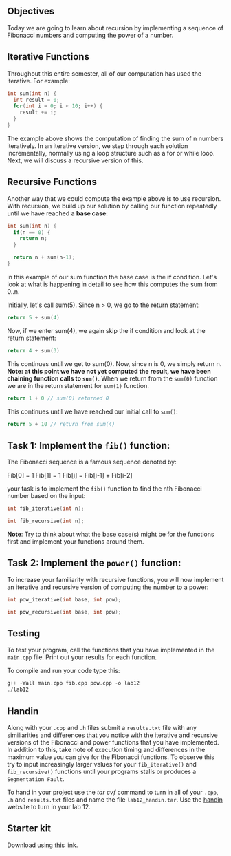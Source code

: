 ## Objectives

Today we are going to learn about recursion by implementing a sequence of Fibonacci numbers and computing the power of a number.

## Iterative Functions

Throughout this entire semester, all of our computation has used the iterative. For example:

```c++
int sum(int n) {
  int result = 0;
  for(int i = 0; i < 10; i++) {
    result += i;
  }
}
```

The example above shows the computation of finding the sum of n numbers iteratively. In an iterative version, we step through each solution incrementally, normally using a loop structure such as a for or while loop. Next, we will discuss a recursive version of this.

## Recursive Functions

Another way that we could compute the example above is to use recursion. With recursion, we build up our solution by calling our function repeatedly until we have reached a **base case**:

```c++
int sum(int n) {
  if(n == 0) {
    return n; 
  }

  return n + sum(n-1);
}
```

in this example of our sum function the base case is the **if** condition. Let's look at what is happening in detail to see how this computes the sum from 0..n.

Initially, let's call sum(5). Since n > 0, we go to the return statement:

```c++
return 5 + sum(4)
```

Now, if we enter sum(4), we again skip the if condition and look at the return statement:

```c++
return 4 + sum(3)
```

This continues until we get to sum(0). Now, since n is 0, we simply return n. **Note: at this point we have not yet computed the result, we have been chaining function calls to `sum()`**. When we return from the `sum(0)` function we are in the return statement for `sum(1)` function.

```c++
return 1 + 0 // sum(0) returned 0
```

This continues until we have reached our initial call to `sum()`:

```c++
return 5 + 10 // return from sum(4)
```

## Task 1: Implement the `fib()` function:

The Fibonacci sequence is a famous sequence denoted by:

Fib[0] = 1
Fib[1] = 1
Fib[i] = Fib[i-1] + Fib[i-2] 

your task is to implement the `fib()` function to find the nth Fibonacci number based on the input:

```c++
int fib_iterative(int n);

int fib_recursive(int n);
```

**Note**: Try to think about what the base case(s) might be for the functions first and implement your functions around them.

## Task 2: Implement the `power()` function:

To increase your familiarity with recursive functions, you will now implement an iterative and recursive version of computing the number to a power:

```c++
int pow_iterative(int base, int pow);

int pow_recursive(int base, int pow);
```

## Testing
To test your program, call the functions that you have implemented in the `main.cpp` file. Print out your results for each function.

To compile and run your code type this:

```c++
g++ -Wall main.cpp fib.cpp pow.cpp -o lab12
./lab12
```

## Handin
Along with your `.cpp` and `.h` files submit a `results.txt` file with any similiarities and differences that you notice with the iterative and recursive versions of the Fibonacci and power functions that you have implemented. In addition to this, take note of execution timing and differences in the maximum value you can give for the Fibonacci functions. To observe this try to input increasingly larger values for your `fib_iterative()` and `fib_recursive()` functions until your programs stalls or produces a `Segmentation Fault`.

To hand in your project use the *tar cvf* command to turn in all of your `.cpp`, `.h` and `results.txt` files and name the file `lab12_handin.tar`. Use the [handin](http://handin.cs.clemson.edu/courses) website to turn in your lab 12.

## Starter kit
Download using [this](https://github.com/takumib/cpsc210-labs/releases/download/12.0/lab12.tar) link.
